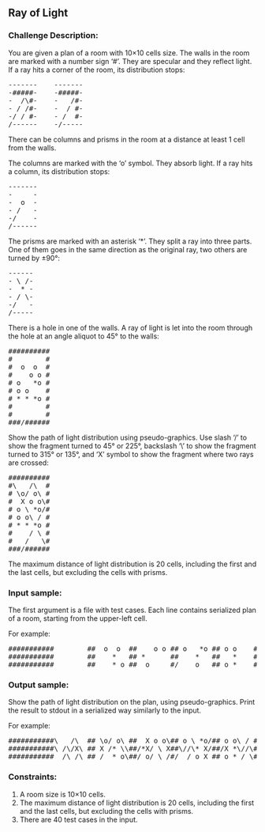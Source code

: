 <h2>Ray of Light</h2>

<h3>Challenge Description:</h3>

<p>
    You are given a plan of a room with 10&#xD7;10 cells size. The walls in the room are marked with a number sign &#x2018;#&#x2019;.
    They are specular and they reflect light. If a ray hits a corner of the room, its distribution stops:
</p>

<pre><span class="s-gray">-------</span>    <span class="s-gray">-------</span>
<span class="s-gray">-</span>#####<span class="s-gray">-</span>    <span class="s-gray">-</span>#####<span class="s-gray">-</span>
<span class="s-gray">-</span>  /\#<span class="s-gray">-</span>    <span class="s-gray">-</span>   /#<span class="s-gray">-</span>
<span class="s-gray">-</span> / /#<span class="s-gray">-</span>    <span class="s-gray">-</span>  / #<span class="s-gray">-</span>
<span class="s-gray">-</span>/ / #<span class="s-gray">-</span>    <span class="s-gray">-</span> /  #<span class="s-gray">-</span>
<span class="s-dimmed">/</span><span class="s-gray">------</span>    <span class="s-gray">-</span><span class="s-dimmed">/</span><span class="s-gray">-----</span></pre>

<p>
    There can be columns and prisms in the room at a distance at least 1 cell from the walls.
</p>
<p>
    The columns are marked with the &#x2018;o&#x2019; symbol. They absorb light. If a ray hits a column, its distribution stops:
</p>

<pre><span class="s-gray">-------</span>
<span class="s-gray">-</span>     <span class="s-gray">-</span>
<span class="s-gray">-</span>  o  <span class="s-gray">-</span>
<span class="s-gray">-</span> /   <span class="s-gray">-</span>
<span class="s-gray">-</span>/    <span class="s-gray">-</span>
<span class="s-dimmed">/</span><span class="s-gray">------</span></pre>

<p>
    The prisms are marked with an asterisk &#x2018;*&#x2019;. They split a ray into three parts. One of them goes in the same
    direction as the original ray, two others are turned by &#xB1;90&#xB0;:
</p>

<pre><span class="s-gray">------</span>
<span class="s-gray">-</span> \ /<span class="s-gray">-</span>
<span class="s-gray">-</span>  * <span class="s-gray">-</span>
<span class="s-gray">-</span> / \<span class="s-gray">-</span>
<span class="s-gray">-</span>/   <span class="s-gray">-</span>
<span class="s-dimmed">/</span><span class="s-gray">-----</span></pre>

<p>
    There is a hole in one of the walls. A ray of light is let into the room through the hole at an angle aliquot
    to 45&#xB0; to the walls:
</p>
<pre>##########
#        #
#  o  o  #
#    o o #
# o   *o #
# o o    #
# * * *o #
#        #
#        #
###/######</pre>

<p>
    Show the path of light distribution using pseudo-graphics. Use slash &#x2018;/&#x2019; to show the fragment turned to 45&#xB0; or 225&#xB0;,
    backslash &#x2018;\&#x2019; to show the fragment turned to 315&#xB0; or 135&#xB0;, and &#x2018;X&#x2019; symbol to show the fragment where two rays
    are crossed:
</p>

<pre>##########
#\   /\  #
# \o/ o\ #
#  X o o\#
# o \ *o/#
# o o\ / #
# * * *o #
#    / \ #
#   /   \#
###/######</pre>

<p>
    The maximum distance of light distribution is 20 cells, including the first and the last cells, but excluding
    the cells with prisms.
</p>

<h3>Input sample:</h3>

<p>
    The first argument is a file with test cases. Each line contains serialized plan of a room, starting from the
    upper-left cell.
</p>
<p>
    For example:
</p>

<pre class="description-input-output">###########        ##  o  o  ##    o o ## o   *o ## o o    ## * * *o ##        ##        ####/######
###########        ##    *   ## *      ##    *   ##   *    ##     ** ##     ** ##        ####/######
###########        ##    * o ##  o     #/    o   ## o *    ##        ##        ##        ###########</pre>

<h3>Output sample:</h3>

<p>
    Show the path of light distribution on the plan, using pseudo-graphics. Print the result to stdout in a serialized
    way similarly to the input.
</p>
<p>
    For example:
</p>

<pre class="description-input-output">###########\   /\  ## \o/ o\ ##  X o o\## o \ *o/## o o\ / ## * * *o ##    / \ ##   /   \####/######
###########\ /\/X\ ## X /* \\##/*X/ \ X##\//\* X/##/X *\//\##X \ /**/##\\ X/** ## \X/\/ \####X######
###########  /\ /\ ## /  * o\##/ o/ \ /#/  / o X ## o * / \##/ \ /  /##\  X  / ## \/ \/  ###########</pre>

<h3>Constraints:</h3>
<ol>
<li>A room size is 10&#xD7;10 cells.</li>
<li>The maximum distance of light distribution is 20 cells, including the first and the last cells, but excluding
        the cells with prisms.</li>
<li>There are 40 test cases in the input.</li>
</ol>
